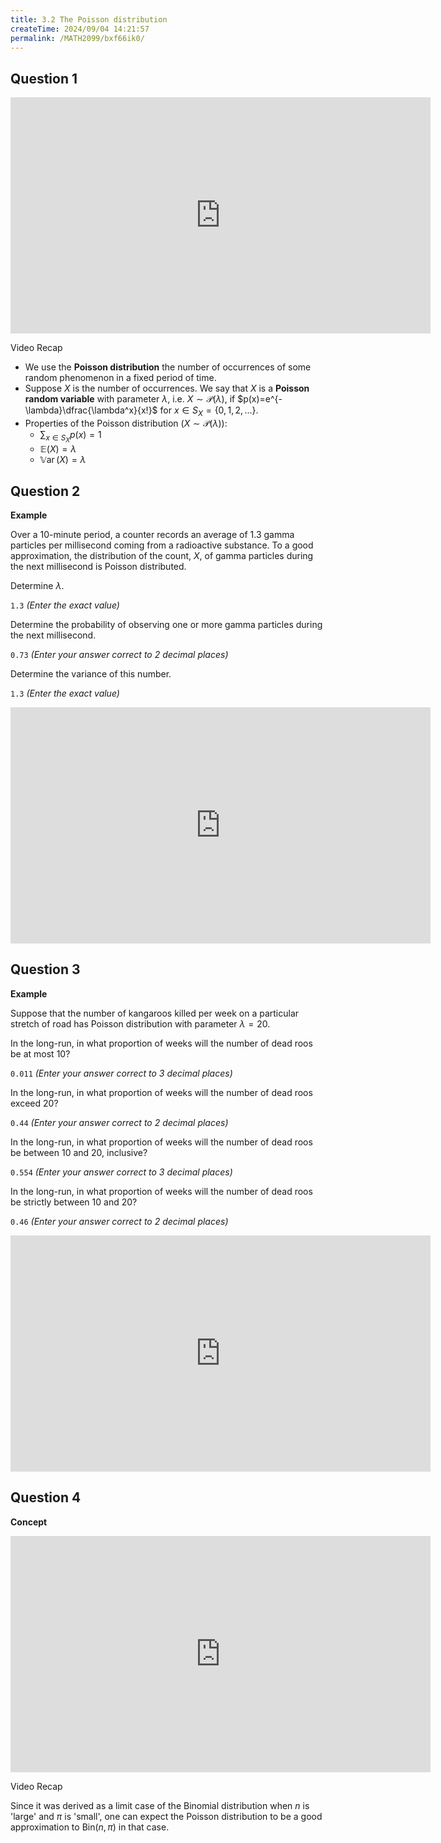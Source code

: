 ```yaml
---
title: 3.2 The Poisson distribution
createTime: 2024/09/04 14:21:57
permalink: /MATH2099/bxf66ik0/
---
```


## Question 1

<div class="how_qb">

<iframe width="672" height="378" src="https://www.youtube.com/embed/49FLX6Jh6Bg" title="L3 04 Poisson Distribution" frameborder="0" allow="accelerometer; autoplay; clipboard-write; encrypted-media; gyroscope; picture-in-picture; web-share" referrerpolicy="strict-origin-when-cross-origin" allowfullscreen></iframe>

Video Recap

- We use the **Poisson distribution** the number of occurrences of some random phenomenon in a fixed period of time.
- Suppose $X$ is the number of occurrences. We say that $X$ is a **Poisson random variable** with parameter $\lambda$, i.e. $X \sim \mathcal{P}(\lambda)$, if $p(x)=e^{-\lambda}\dfrac{\lambda^x}{x!}$ for $x \in S_X=\{0,1,2,\ldots\}$.
- Properties of the Poisson distribution ($X \sim \mathcal{P}(\lambda)$):
  - $\displaystyle\sum_{x\in S_X} p(x) = 1$
  - $\mathbb{E}(X) = \lambda$
  - $\mathbb{V}\operatorname{ar}(X)=\lambda$

</div>


## Question 2

<div class="how_qb">

**Example**

Over a 10-minute period, a counter records an average of 1.3 gamma particles per millisecond coming from a radioactive substance. To a good approximation, the distribution of the count, $X$, of gamma particles during the next millisecond is Poisson distributed.

Determine $\lambda$.

`1.3` *(Enter the exact value)*

Determine the probability of observing one or more gamma particles during the next millisecond.

`0.73` *(Enter your answer correct to 2 decimal places)*

Determine the variance of this number.

`1.3` *(Enter the exact value)*

<iframe width="672" height="378" src="https://www.youtube.com/embed/jwxPtLaeF28" title="L3 05 Poisson Radioactive Substance Example" frameborder="0" allow="accelerometer; autoplay; clipboard-write; encrypted-media; gyroscope; picture-in-picture; web-share" referrerpolicy="strict-origin-when-cross-origin" allowfullscreen></iframe>

</div>


## Question 3

<div class="how_qb">

**Example**

Suppose that the number of kangaroos killed per week on a particular stretch of road has Poisson distribution with parameter $\lambda=20$.

In the long-run, in what proportion of weeks will the number of dead roos be at most $10$?

`0.011` *(Enter your answer correct to 3 decimal places)*

In the long-run, in what proportion of weeks will the number of dead roos exceed $20$?

`0.44` *(Enter your answer correct to 2 decimal places)*

In the long-run, in what proportion of weeks will the number of dead roos be between $10$ and $20$, inclusive?

`0.554` *(Enter your answer correct to 3 decimal places)*

In the long-run, in what proportion of weeks will the number of dead roos be strictly between $10$ and $20$?

`0.46` *(Enter your answer correct to 2 decimal places)*

<iframe width="672" height="378" src="https://www.youtube.com/embed/oEON71pXKEM" title="L3 06 Poisson Kangaroo Example" frameborder="0" allow="accelerometer; autoplay; clipboard-write; encrypted-media; gyroscope; picture-in-picture; web-share" referrerpolicy="strict-origin-when-cross-origin" allowfullscreen></iframe>

</div>

## Question 4

<div class="how_qb">

**Concept**

<iframe width="672" height="378" src="https://www.youtube.com/embed/aUv8H0CgilA" title="L3 07 Poisson Approximation to Binomial" frameborder="0" allow="accelerometer; autoplay; clipboard-write; encrypted-media; gyroscope; picture-in-picture; web-share" referrerpolicy="strict-origin-when-cross-origin" allowfullscreen></iframe>

Video Recap

Since it was derived as a limit case of the Binomial distribution when $n$ is 'large' and $\pi$ is 'small', one can expect the Poisson distribution to be a good approximation to $\text{Bin}(n,\pi)$ in that case.



</div>